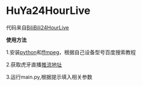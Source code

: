 # HuYa24HourLive

代码来自[BiliBili24HourLive](https://github.com/Dicemy/BiliBili24HourLive "BiliBili24HourLive")

**使用方法**

1.安装[python](https://www.python.org/ "python")和[ffmpeg](https://ffmpeg.org/ "ffmpeg")，根据自己设备型号百度搜索教程

2.获取虎牙直播[推流地址](https://i.huya.com/index.php?m=ProfileSetting#ktylts "推流地址")

3.运行main.py,根据提示填入相关参数
